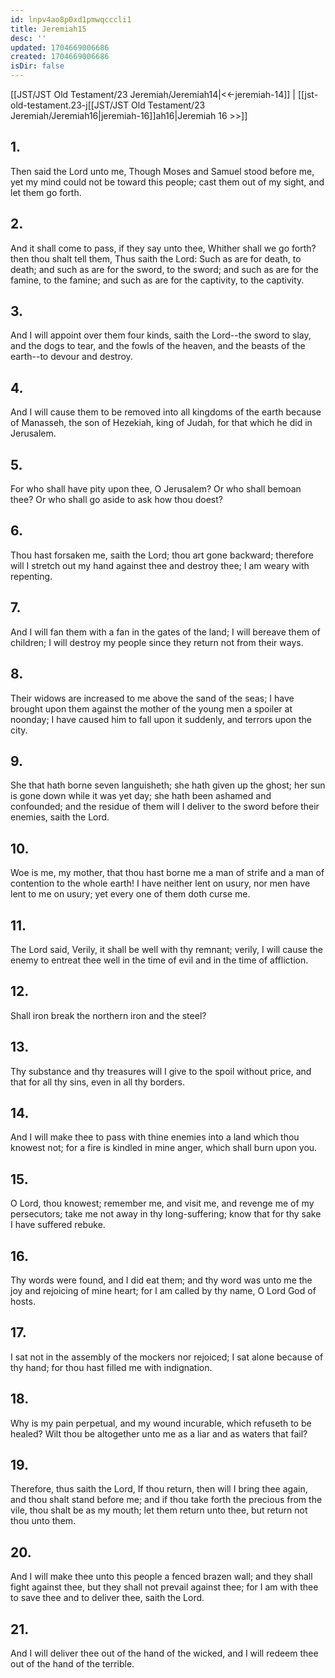```yaml
---
id: lnpv4ao8p0xd1pmwqcccli1
title: Jeremiah15
desc: ''
updated: 1704669006686
created: 1704669006686
isDir: false
---
```

[[JST/JST Old Testament/23 Jeremiah/Jeremiah14|<<-jeremiah-14]] | [[jst-old-testament.23-j[[JST/JST Old Testament/23 Jeremiah/Jeremiah16|jeremiah-16]]ah16|Jeremiah 16 >>]]
## 1.
Then said the Lord unto me, Though Moses and Samuel stood before me, yet my mind could not be toward this people; cast them out of my sight, and let them go forth.
## 2.
And it shall come to pass, if they say unto thee, Whither shall we go forth? then thou shalt tell them, Thus saith the Lord: Such as are for death, to death; and such as are for the sword, to the sword; and such as are for the famine, to the famine; and such as are for the captivity, to the captivity.
## 3.
And I will appoint over them four kinds, saith the Lord\--the sword to slay, and the dogs to tear, and the fowls of the heaven, and the beasts of the earth\--to devour and destroy.
## 4.
And I will cause them to be removed into all kingdoms of the earth because of Manasseh, the son of Hezekiah, king of Judah, for that which he did in Jerusalem.
## 5.
For who shall have pity upon thee, O Jerusalem? Or who shall bemoan thee? Or who shall go aside to ask how thou doest?
## 6.
Thou hast forsaken me, saith the Lord; thou art gone backward; therefore will I stretch out my hand against thee and destroy thee; I am weary with repenting.
## 7.
And I will fan them with a fan in the gates of the land; I will bereave them of children; I will destroy my people since they return not from their ways.
## 8.
Their widows are increased to me above the sand of the seas; I have brought upon them against the mother of the young men a spoiler at noonday; I have caused him to fall upon it suddenly, and terrors upon the city.
## 9.
She that hath borne seven languisheth; she hath given up the ghost; her sun is gone down while it was yet day; she hath been ashamed and confounded; and the residue of them will I deliver to the sword before their enemies, saith the Lord.
## 10.
Woe is me, my mother, that thou hast borne me a man of strife and a man of contention to the whole earth! I have neither lent on usury, nor men have lent to me on usury; yet every one of them doth curse me.
## 11.
The Lord said, Verily, it shall be well with thy remnant; verily, I will cause the enemy to entreat thee well in the time of evil and in the time of affliction.
## 12.
Shall iron break the northern iron and the steel?
## 13.
Thy substance and thy treasures will I give to the spoil without price, and that for all thy sins, even in all thy borders.
## 14.
And I will make thee to pass with thine enemies into a land which thou knowest not; for a fire is kindled in mine anger, which shall burn upon you.
## 15.
O Lord, thou knowest; remember me, and visit me, and revenge me of my persecutors; take me not away in thy long-suffering; know that for thy sake I have suffered rebuke.
## 16.
Thy words were found, and I did eat them; and thy word was unto me the joy and rejoicing of mine heart; for I am called by thy name, O Lord God of hosts.
## 17.
I sat not in the assembly of the mockers nor rejoiced; I sat alone because of thy hand; for thou hast filled me with indignation.
## 18.
Why is my pain perpetual, and my wound incurable, which refuseth to be healed? Wilt thou be altogether unto me as a liar and as waters that fail?
## 19.
Therefore, thus saith the Lord, If thou return, then will I bring thee again, and thou shalt stand before me; and if thou take forth the precious from the vile, thou shalt be as my mouth; let them return unto thee, but return not thou unto them.
## 20.
And I will make thee unto this people a fenced brazen wall; and they shall fight against thee, but they shall not prevail against thee; for I am with thee to save thee and to deliver thee, saith the Lord.
## 21.
And I will deliver thee out of the hand of the wicked, and I will redeem thee out of the hand of the terrible.

